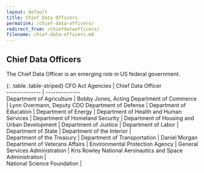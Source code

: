 ```yaml
---
layout: default
title: Chief Data Officers
permalink: /chief-data-officers/
redirect_from: /chiefdataofficers/
filename: chief-data-officers.md
---
```


Chief Data Officers
-----------------------------
The Chief Data Officer is an emerging role in US federal government. 

{: .table .table-striped}
CFO Act Agencies                                |  Chief Data Officer                 
--------------                                  | --------------        
Department of Agriculture                       | Bobby Jones, Acting
Department of Commerce                          | Lynn Overmann, Deputy CDO 
Department of Defense                           |
Department of Education                         |
Department of Energy                            | 
Department of Health and Human Services         |
Department of Homeland Security                 |
Department of Housing and Urban Development     |
Department of Justice                           |
Department of Labor                             |
Department of State                             |
Department of the Interior                      |                
Department of the Treasury                      |
Department of Transportation                    | Daniel Morgan                  
Department of Veterans Affairs                  |
Environmental Protection Agency                 |
General Services Administration                 | Kris Rowley
National Aeronautics and Space Administration   |                
National Science Foundation                     | 
